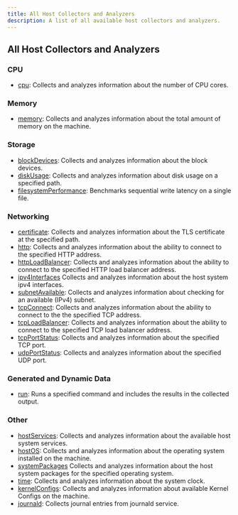 ```yaml
---
title: All Host Collectors and Analyzers
description: A list of all available host collectors and analyzers.
---
```


## All Host Collectors and Analyzers

### CPU

- [cpu](./cpu): Collects and analyzes information about the number of CPU cores.

### Memory

- [memory](./memory): Collects and analyzes information about the total amount of memory on the machine.

### Storage

- [blockDevices](./blockDevices): Collects and analyzes information about the block devices.
- [diskUsage](./diskUsage): Collects and analyzes information about disk usage on a specified path.
- [filesystemPerformance](./filesystemPerformance): Benchmarks sequential write latency on a single file.

### Networking

- [certificate](./certificate): Collects and analyzes information about the TLS certificate at the specified path.
- [http](./http): Collects and analyzes information about the ability to connect to the specified HTTP address.
- [httpLoadBalancer](./httpLoadBalancer): Collects and analyzes information about the ability to connect to the specified HTTP load balancer address.
- [ipv4Interfaces](./ipv4Interfaces) Collects and analyzes information about the host system ipv4 interfaces.
- [subnetAvailable](./subnetAvailable): Collects and analyzes information about checking for an available (IPv4) subnet.
- [tcpConnect](./tcpConnect): Collects and analyzes information about the ability to connect to the the specified TCP address.
- [tcpLoadBalancer](./tcpLoadBalancer): Collects and analyzes information about the ability to connect to the specified TCP load balancer address.
- [tcpPortStatus](./tcpPortStatus): Collects and analyzes information about the specified TCP port.
- [udpPortStatus](./udpPortStatus): Collects and analyzes information about the specified UDP port.

### Generated and Dynamic Data

- [run](./run): Runs a specified command and includes the results in the collected output.

### Other

- [hostServices](./hostServices): Collects and analyzes information about the available host system services.
- [hostOS](./hostOS): Collects and analyzes information about the operating system installed on the machine.
- [systemPackages](./systemPackages) Collects and analyzes information about the host system packages for the specified operating system.
- [time](./time): Collects and analyzes information about the system clock.
- [kernelConfigs](./kernelConfigs): Collects and analyzes information about available Kernel Configs on the machine.
- [journald](./journald): Collects journal entries from journald service.

